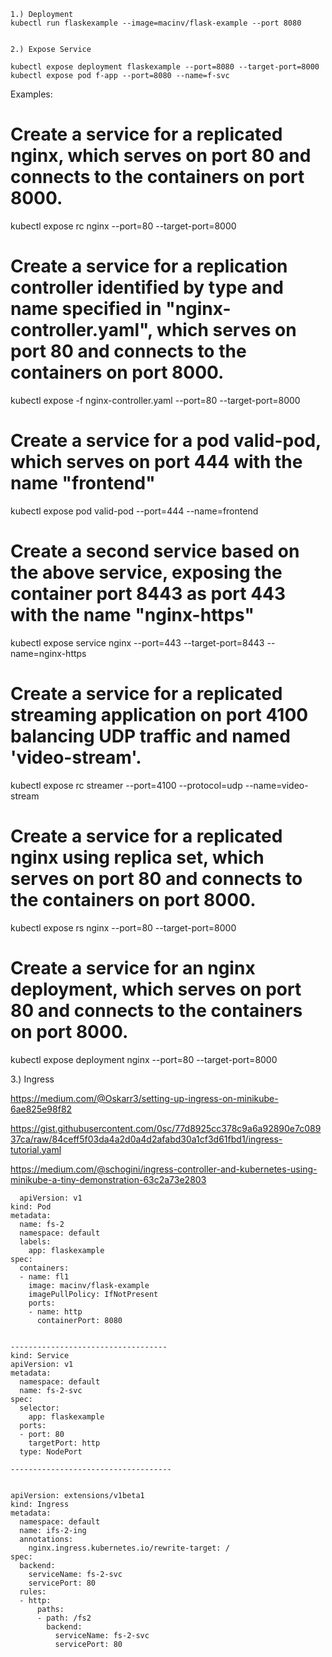 ```
1.) Deployment
kubectl run flaskexample --image=macinv/flask-example --port 8080


2.) Expose Service

kubectl expose deployment flaskexample --port=8080 --target-port=8000
kubectl expose pod f-app --port=8080 --name=f-svc
```
Examples:
  # Create a service for a replicated nginx, which serves on port 80 and connects to the containers on port 8000.
  kubectl expose rc nginx --port=80 --target-port=8000

  # Create a service for a replication controller identified by type and name specified in "nginx-controller.yaml", which serves on port 80 and connects to the containers on port 8000.
  kubectl expose -f nginx-controller.yaml --port=80 --target-port=8000

  # Create a service for a pod valid-pod, which serves on port 444 with the name "frontend"
  kubectl expose pod valid-pod --port=444 --name=frontend

  # Create a second service based on the above service, exposing the container port 8443 as port 443 with the name "nginx-https"
  kubectl expose service nginx --port=443 --target-port=8443 --name=nginx-https

  # Create a service for a replicated streaming application on port 4100 balancing UDP traffic and named 'video-stream'.
  kubectl expose rc streamer --port=4100 --protocol=udp --name=video-stream

  # Create a service for a replicated nginx using replica set, which serves on port 80 and connects to the containers on port 8000.
  kubectl expose rs nginx --port=80 --target-port=8000

  # Create a service for an nginx deployment, which serves on port 80 and connects to the containers on port 8000.
  kubectl expose deployment nginx --port=80 --target-port=8000
  
  
  
  3.) Ingress
  
https://medium.com/@Oskarr3/setting-up-ingress-on-minikube-6ae825e98f82
  
  https://gist.githubusercontent.com/0sc/77d8925cc378c9a6a92890e7c08937ca/raw/84ceff5f03da4a2d0a4d2afabd30a1cf3d61fbd1/ingress-tutorial.yaml
  
  
https://medium.com/@schogini/ingress-controller-and-kubernetes-using-minikube-a-tiny-demonstration-63c2a73e2803
  
  
  
  
  
```
  apiVersion: v1
kind: Pod
metadata:
  name: fs-2
  namespace: default
  labels:
    app: flaskexample
spec:
  containers:
  - name: fl1
    image: macinv/flask-example
    imagePullPolicy: IfNotPresent
    ports:
    - name: http
      containerPort: 8080


-----------------------------------
kind: Service
apiVersion: v1
metadata:
  namespace: default
  name: fs-2-svc
spec:
  selector:
    app: flaskexample
  ports:
  - port: 80
    targetPort: http
  type: NodePort      

------------------------------------


apiVersion: extensions/v1beta1
kind: Ingress
metadata:
  namespace: default
  name: ifs-2-ing
  annotations:
    nginx.ingress.kubernetes.io/rewrite-target: /
spec:
  backend:
    serviceName: fs-2-svc
    servicePort: 80
  rules:
  - http:
      paths:
      - path: /fs2
        backend:
          serviceName: fs-2-svc
          servicePort: 80  
  ```
